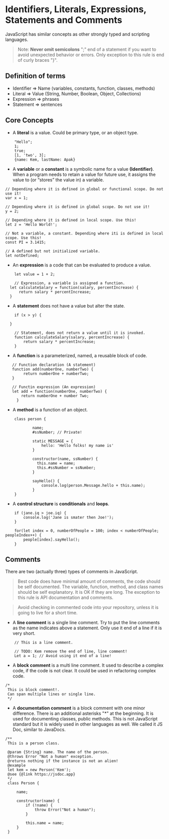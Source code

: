 # Identifiers, Literals, Expressions, Statements and Comments


JavaScript has similar concepts as other strongly typed and scripting languages.

> Note: **Never omit semicolons** ";" end of a statement if you want to avoid unexpected behavior or errors. Only exception to this rule is end of curly braces "}".

## Definition of terms
- Identifier => Name (variables, constants, function, classes, methods)
- Literal => Value (String, Number, Boolean, Object, Collections)
- Expression =>  phrases
- Statement => sentences

## Core Concepts
- A **literal** is a value. Could be primary type, or an object type.

```
	"Hello";
	1;
	true;
	[1, 'two', 3];
	{name: Kem, lastName: Apak}
```

- A **variable** or a **constant** is a symbolic name for a value **(Identifier)**. When a program needs to retain a value for future use, it assigns the value to (or “stores” the value in) a variable.

``` 
// Depending where it is defined in global or functional scope. Do not use it!
var x = 1; 

// Depending where it is defined in global scope. Do not use it!
y = 2; 

// Depending where it is defined in local scope. Use this!
let z = 'Hello World!'; 

// Not a variable, a constant. Depending where iti is defined in local scope. Use this!
const PI = 3.1415; 

// A defined but not initialized variable.
let notDefined;  
```

- An **expression** is a code that can be evaluated to produce a value.
```
	let value = 1 + 2;
	
	// Expression, a variable is assigned a function.
  let calculateSalary = function(salary, percentIncrease) {
      return salary * percentIncrease;
  }
```

- A **statement** does not have a value but alter the state.
```
	if (x > y) {
  
  }
	
	// Statement, does not return a value until it is invoked.
	function calculateSalary(salary, percentIncrease) {
		return salary * percentIncrease;
	}
```

- A **function** is a parameterized, named, a reusable block of code.

```
   // Function declaration (A statement)
   function add(numberOne, numberTwo) {
	    return numberOne + numberTwo;
   }
   
   // Functin expression (An expression)
   let add = function(numberOne, numberTwo) {
	   return numberOne + number Two;
	 }  
```

- A **method** is a function of an object.

```
	class person {
			
			name;
			#ssNumber; // Private!
			
			static MESSAGE = {
				hello: 'Hello folks! my name is'
			}
			
			constructor(name, ssNumber) {
			  this.name = name;
			  this.#ssNumber = ssNumber;
			}
			
			sayHello() {
				console.log(person.Message.hello + this.name);
			}
	}
```

- A **control structure** is **conditionals** and **loops**.

```
	if (jane.iq > joe.iq) {
		console.log('Jane is smater then Joe!');
	}
	
	for(let index = 0, numberOfPeople = 100; index < numberOfPeople; peopleIndex++) {
		people[index].sayHello();
	}
```

## Comments

There are two (actually three) types of comments in JavaScript.

> Best code does have minimal amount of comments, the code should be self documented. The variable, function, method, and class names should be self explanatory. It is OK if they are long. The exception to this rule is API documentation and comments.

> Avoid checking in commented code into your repository, unless it is going to live for a short time.

- A **line comment** is a single line comment. Try to put the line comments as the name indicates above a statement. Only use it end of a line if it is very short.

```
	// This is a line comment.
	
	// TODO: Kem remove the end of line, line comment!
	Let a = 1; // Avoid using it end of a line!
```

- A **block comment** is a multi line comment. It used to describe a complex code, if the code is not clear. It could be used in refactoring complex code.

```
/*
 This is block comment!.
 Can span multiple lines or single line.
 */
```

- A **documentation comment** is a block comment with one minor difference. There is an additional asterisks "*" at the beginning. It is used for documenting classes, public methods. This is not JavaScript standard but it is widely used in other languages as well. We called it JS Doc, similar to JavaDocs.

```
/**
 This is a person class.
 
 @param {String} name. The name of the person.
 @throws Error "Not a human" exception.
 @returns nothing if the instance is not an alien!
 @example
 let kem = new Person('Kem');
 @see {@link https://jsdoc.app}
 */
 class Person {
 
	 name;
	 
	 constructor(name) {
		 if (!name) {
			 throw Error("Not a human");
		 }
		 
		 this.name = name;
	 }
 }
```
